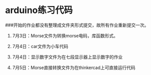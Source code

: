 # arduino练习代码

###开始的作业都没有整理成文件夹形式提交，故所有作业重新提交一次。
 
1. 7月3日：Morse文件为转换morse电码，库函数形式。

2. 7月4日：car文件为小车代码

3. 7月4日：显示数字文件为在七段显示器上显示数字的作业

4. 7月5日：Morse直接转换文件为在thinkercad上可直接运行代码